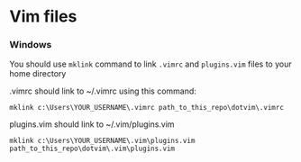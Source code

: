 # Vim files

### Windows
You should use `mklink` command to link `.vimrc` and `plugins.vim` files to your home directory

.vimrc should link to ~/.vimrc using this command:

```
mklink c:\Users\YOUR_USERNAME\.vimrc path_to_this_repo\dotvim\.vimrc
```

plugins.vim should link to ~/.vim/plugins.vim

```
mklink c:\Users\YOUR_USERNAME\.vim\plugins.vim path_to_this_repo\dotvim\.vim\plugins.vim
```
